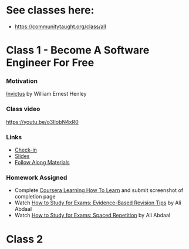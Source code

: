 # See classes here:
- https://communitytaught.org/class/all

# Class 1 - Become A Software Engineer For Free
### Motivation
[Invictus](https://www.poetryfoundation.org/poems/51642/invictus) by William Ernest Henley

### Class video
https://youtu.be/o3IIobN4xR0

### Links
- [Check-in](https://twitter.com/leonnoel/status/1481030723347746816)
- [Slides](https://slides.com/leonnoel/100devs2-html-the-basics)
- [Follow Along Materials](https://drive.google.com/file/d/1rAlGpC-4WmtEJ9-RO6dtHqiiw57PjFth/view?usp=sharing)

### Homework Assigned
- Complete [Coursera Learning How To Learn](https://www.coursera.org/learn/learning-how-to-learn) and submit screenshot of completion page
- Watch [How to Study for Exams: Evidence-Based Revision Tips](https://www.youtube.com/watch?v=ukLnPbIffxE) by Ali Abdaal
- Watch [How to Study for Exams: Spaced Repetition](https://www.youtube.com/watch?v=Z-zNHHpXoMM) by Ali Abdaal

# Class 2
